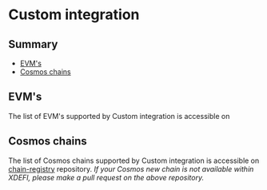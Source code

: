 # Custom integration

## Summary

- [EVM's](#evm-s)
- [Cosmos chains](#cosmos-chains)

## EVM's

The list of EVM's supported by Custom integration is accessible on

## Cosmos chains

The list of Cosmos chains supported by Custom integration is accessible on [chain-registry](https://github.com/cosmos/chain-registry) repository.
_If your Cosmos new chain is not available within XDEFI, please make a pull request on the above repository._
